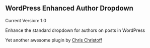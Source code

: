 ## WordPress Enhanced Author Dropdown ##

Current Version: 1.0

Enhance the standard dropdown for authors on posts in WordPress

Yet another awesome plugin by [Chris Christoff](http://www.chriscct7.com)